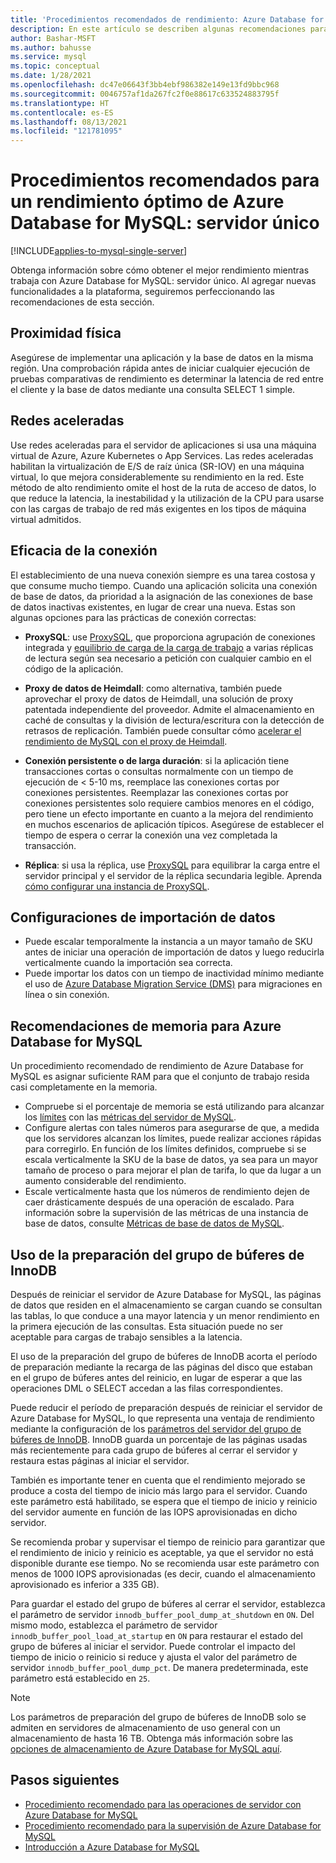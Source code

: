 ```yaml
---
title: 'Procedimientos recomendados de rendimiento: Azure Database for MySQL'
description: En este artículo se describen algunas recomendaciones para supervisar y ajustar el rendimiento para Azure Database for MySQL.
author: Bashar-MSFT
ms.author: bahusse
ms.service: mysql
ms.topic: conceptual
ms.date: 1/28/2021
ms.openlocfilehash: dc47e06643f3bb4ebf986382e149e13fd9bbc968
ms.sourcegitcommit: 0046757af1da267fc2f0e88617c633524883795f
ms.translationtype: HT
ms.contentlocale: es-ES
ms.lasthandoff: 08/13/2021
ms.locfileid: "121781095"
---
```

# <a name="best-practices-for-optimal-performance-of-your-azure-database-for-mysql---single-server"></a>Procedimientos recomendados para un rendimiento óptimo de Azure Database for MySQL: servidor único

[!INCLUDE[applies-to-mysql-single-server](includes/applies-to-mysql-single-server.md)]

Obtenga información sobre cómo obtener el mejor rendimiento mientras trabaja con Azure Database for MySQL: servidor único. Al agregar nuevas funcionalidades a la plataforma, seguiremos perfeccionando las recomendaciones de esta sección.

## <a name="physical-proximity"></a>Proximidad física

 Asegúrese de implementar una aplicación y la base de datos en la misma región. Una comprobación rápida antes de iniciar cualquier ejecución de pruebas comparativas de rendimiento es determinar la latencia de red entre el cliente y la base de datos mediante una consulta SELECT 1 simple. 

## <a name="accelerated-networking"></a>Redes aceleradas

Use redes aceleradas para el servidor de aplicaciones si usa una máquina virtual de Azure, Azure Kubernetes o App Services. Las redes aceleradas habilitan la virtualización de E/S de raíz única (SR-IOV) en una máquina virtual, lo que mejora considerablemente su rendimiento en la red. Este método de alto rendimiento omite el host de la ruta de acceso de datos, lo que reduce la latencia, la inestabilidad y la utilización de la CPU para usarse con las cargas de trabajo de red más exigentes en los tipos de máquina virtual admitidos.

## <a name="connection-efficiency"></a>Eficacia de la conexión

El establecimiento de una nueva conexión siempre es una tarea costosa y que consume mucho tiempo. Cuando una aplicación solicita una conexión de base de datos, da prioridad a la asignación de las conexiones de base de datos inactivas existentes, en lugar de crear una nueva.  Estas son algunas opciones para las prácticas de conexión correctas:

- **ProxySQL**: use [ProxySQL](https://proxysql.com/), que proporciona agrupación de conexiones integrada y [equilibrio de carga de la carga de trabajo](https://techcommunity.microsoft.com/t5/azure-database-for-mysql/load-balance-read-replicas-using-proxysql-in-azure-database-for/ba-p/880042) a varias réplicas de lectura según sea necesario a petición con cualquier cambio en el código de la aplicación.

- **Proxy de datos de Heimdall**: como alternativa, también puede aprovechar el proxy de datos de Heimdall, una solución de proxy patentada independiente del proveedor. Admite el almacenamiento en caché de consultas y la división de lectura/escritura con la detección de retrasos de replicación. También puede consultar cómo [acelerar el rendimiento de MySQL con el proxy de Heimdall](https://techcommunity.microsoft.com/t5/azure-database-for-mysql/accelerate-mysql-performance-with-the-heimdall-proxy/ba-p/1063349).  

- **Conexión persistente o de larga duración**: si la aplicación tiene transacciones cortas o consultas normalmente con un tiempo de ejecución de < 5-10 ms, reemplace las conexiones cortas por conexiones persistentes. Reemplazar las conexiones cortas por conexiones persistentes solo requiere cambios menores en el código, pero tiene un efecto importante en cuanto a la mejora del rendimiento en muchos escenarios de aplicación típicos. Asegúrese de establecer el tiempo de espera o cerrar la conexión una vez completada la transacción.

- **Réplica**: si usa la réplica, use [ProxySQL](https://proxysql.com/) para equilibrar la carga entre el servidor principal y el servidor de la réplica secundaria legible. Aprenda [cómo configurar una instancia de ProxySQL](https://techcommunity.microsoft.com/t5/azure-database-for-mysql/scaling-an-azure-database-for-mysql-workload-running-on/ba-p/1105847).

## <a name="data-import-configurations"></a>Configuraciones de importación de datos

- Puede escalar temporalmente la instancia a un mayor tamaño de SKU antes de iniciar una operación de importación de datos y luego reducirla verticalmente cuando la importación sea correcta.
- Puede importar los datos con un tiempo de inactividad mínimo mediante el uso de [Azure Database Migration Service (DMS)](https://datamigration.microsoft.com/) para migraciones en línea o sin conexión. 

## <a name="azure-database-for-mysql-memory-recommendations"></a>Recomendaciones de memoria para Azure Database for MySQL

Un procedimiento recomendado de rendimiento de Azure Database for MySQL es asignar suficiente RAM para que el conjunto de trabajo resida casi completamente en la memoria. 

- Compruebe si el porcentaje de memoria se está utilizando para alcanzar los [límites](./concepts-pricing-tiers.md) con las [métricas del servidor de MySQL](./concepts-monitoring.md). 
- Configure alertas con tales números para asegurarse de que, a medida que los servidores alcanzan los límites, puede realizar acciones rápidas para corregirlo. En función de los límites definidos, compruebe si se escala verticalmente la SKU de la base de datos, ya sea para un mayor tamaño de proceso o para mejorar el plan de tarifa, lo que da lugar a un aumento considerable del rendimiento. 
- Escale verticalmente hasta que los números de rendimiento dejen de caer drásticamente después de una operación de escalado. Para información sobre la supervisión de las métricas de una instancia de base de datos, consulte [Métricas de base de datos de MySQL](./concepts-monitoring.md#metrics).
 
## <a name="use-innodb-buffer-pool-warmup"></a>Uso de la preparación del grupo de búferes de InnoDB

Después de reiniciar el servidor de Azure Database for MySQL, las páginas de datos que residen en el almacenamiento se cargan cuando se consultan las tablas, lo que conduce a una mayor latencia y un menor rendimiento en la primera ejecución de las consultas. Esta situación puede no ser aceptable para cargas de trabajo sensibles a la latencia. 

El uso de la preparación del grupo de búferes de InnoDB acorta el período de preparación mediante la recarga de las páginas del disco que estaban en el grupo de búferes antes del reinicio, en lugar de esperar a que las operaciones DML o SELECT accedan a las filas correspondientes.

Puede reducir el período de preparación después de reiniciar el servidor de Azure Database for MySQL, lo que representa una ventaja de rendimiento mediante la configuración de los [parámetros del servidor del grupo de búferes de InnoDB](https://dev.mysql.com/doc/refman/8.0/en/innodb-preload-buffer-pool.html). InnoDB guarda un porcentaje de las páginas usadas más recientemente para cada grupo de búferes al cerrar el servidor y restaura estas páginas al iniciar el servidor.

También es importante tener en cuenta que el rendimiento mejorado se produce a costa del tiempo de inicio más largo para el servidor. Cuando este parámetro está habilitado, se espera que el tiempo de inicio y reinicio del servidor aumente en función de las IOPS aprovisionadas en dicho servidor. 

Se recomienda probar y supervisar el tiempo de reinicio para garantizar que el rendimiento de inicio y reinicio es aceptable, ya que el servidor no está disponible durante ese tiempo. No se recomienda usar este parámetro con menos de 1000 IOPS aprovisionadas (es decir, cuando el almacenamiento aprovisionado es inferior a 335 GB).

Para guardar el estado del grupo de búferes al cerrar el servidor, establezca el parámetro de servidor `innodb_buffer_pool_dump_at_shutdown` en `ON`. Del mismo modo, establezca el parámetro de servidor `innodb_buffer_pool_load_at_startup` en `ON` para restaurar el estado del grupo de búferes al iniciar el servidor. Puede controlar el impacto del tiempo de inicio o reinicio si reduce y ajusta el valor del parámetro de servidor `innodb_buffer_pool_dump_pct`. De manera predeterminada, este parámetro está establecido en `25`.

> [!Note]
> Los parámetros de preparación del grupo de búferes de InnoDB solo se admiten en servidores de almacenamiento de uso general con un almacenamiento de hasta 16 TB. Obtenga más información sobre las [opciones de almacenamiento de Azure Database for MySQL aquí](./concepts-pricing-tiers.md#storage).

## <a name="next-steps"></a>Pasos siguientes

- [Procedimiento recomendado para las operaciones de servidor con Azure Database for MySQL](concept-operation-excellence-best-practices.md) <br/>
- [Procedimiento recomendado para la supervisión de Azure Database for MySQL](concept-monitoring-best-practices.md)<br/>
- [Introducción a Azure Database for MySQL](quickstart-create-mysql-server-database-using-azure-portal.md)<br/>

